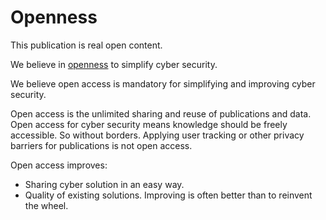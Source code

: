 # Openness

This publication is real open content.

We believe in [openness](https://www.bm-support.org/open-company-principles/) to simplify cyber security.

We believe open access is mandatory for simplifying and improving cyber security.

Open access is the unlimited sharing and reuse of publications and data. Open access for cyber security means knowledge should be freely accessible. So without borders. Applying user tracking or other privacy barriers for publications is not open access.

Open access improves:
* Sharing cyber solution in an easy way.
* Quality of existing solutions. Improving is often better than to reinvent the wheel.


